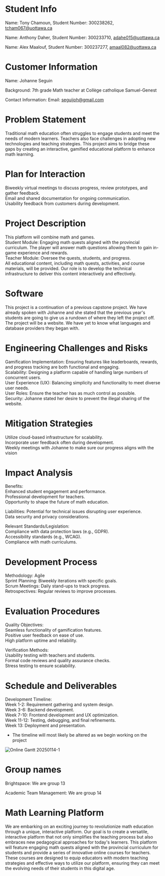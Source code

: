 # Student Info

Name: Tony Chamoun, Student Number: 300238262, tcham067@uottawa.ca  

Name: Anthony Daher, Student Number: 300233710, adahe015@uottawa.ca

Name: Alex Maalouf, Student Number: 300237277, amaal082@uottawa.ca


# Customer Information

Name: Johanne Seguin

Background: 7th grade Math teacher at Collège catholique Samuel-Genest

Contact Information: Email: seguijoh@gmail.com

# Problem Statement

Traditional math education often struggles to engage students and meet the needs of modern learners. Teachers also face challenges in adopting new technologies and teaching strategies. This project aims to bridge these gaps by creating an interactive, gamified educational platform to enhance math learning.

# Plan for Interaction
Biweekly virtual meetings to discuss progress, review prototypes, and gather feedback.  
Email and shared documentation for ongoing communication.  
Usability feedback from customers during development.  

# Project Description
This platform will combine math and games.  
Student Module: Engaging math quests aligned with the provincial curriculum. The player will answer math questions allowing them to gain in-game experience and rewards.  
Teacher Module: Oversee the quests, students, and progress.  
All educational content, including math quests, activities, and course materials, will be provided. Our role is to develop the technical infrastructure to deliver this content interactively and effectively.  

# Software
This project is a continuation of a previous capstone project. We have already spoken with Johanne and she stated that the previous year's students are going to give us a rundown of where they left the project off. The project will be a website. We have yet to know what languages and database providers they began with. 

# Engineering Challenges and Risks
Gamification Implementation: Ensuring features like leaderboards, rewards, and progress tracking are both functional and engaging.  
Scalability: Designing a platform capable of handling large numbers of concurrent users.  
User Experience (UX): Balancing simplicity and functionality to meet diverse user needs.  
User Roles: Ensure the teacher has as much control as possible.  
Security: Johanne stated her desire to prevent the illegal sharing of the website.  


# Mitigation Strategies
Utilize cloud-based infrastructure for scalability.  
Incorporate user feedback often during development.  
Weekly meetings with Johanne to make sure our progress aligns with the vision  

# Impact Analysis
Benefits:  
Enhanced student engagement and performance.  
Professional development for teachers.  
Opportunity to shape the future of math education.  

Liabilities:
Potential for technical issues disrupting user experience.  
Data security and privacy considerations.  

Relevant Standards/Legislation:  
Compliance with data protection laws (e.g., GDPR).  
Accessibility standards (e.g., WCAG).  
Compliance with math curriculums.  

# Development Process
Methodology: Agile  
Sprint Planning: Biweekly iterations with specific goals.  
Scrum Meetings: Daily stand-ups to track progress.  
Retrospectives: Regular reviews to improve processes.  

# Evaluation Procedures
Quality Objectives:  
Seamless functionality of gamification features.  
Positive user feedback on ease of use.  
High platform uptime and reliability.  

Verification Methods:  
Usability testing with teachers and students.  
Formal code reviews and quality assurance checks.  
Stress testing to ensure scalability.  

# Schedule and Deliverables
Development Timeline:  
Week 1-2: Requirement gathering and system design.  
Week 3-6: Backend development.  
Week 7-10: Frontend development and UX optimization.  
Week 11-12: Testing, debugging, and final refinements.  
Week 13: Deployment and presentation.  
* The timeline will most likely be altered as we begin working on the project

![Online Gantt 20250114-1](https://github.com/user-attachments/assets/b06bc242-3e5a-44df-98e6-8d7cc43c5794)


# Group names

Brightspace: We are group 13

Academic Team Management: We are group 14

# Math Learning Platform

We are embarking on an exciting journey to revolutionize math education through a unique, interactive platform. Our goal is to create a versatile, interactive platform that not only simplifies the teaching process but also embraces new pedagogical approaches for today's learners. This platform will feature engaging math quests aligned with the provincial curriculum for students and provide a series of innovative online courses for teachers. These courses are designed to equip educators with modern teaching strategies and effective ways to utilize our platform, ensuring they can meet the evolving needs of their students in this digital age.
